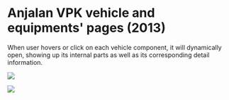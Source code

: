 # Anjalan VPK vehicle and equipments' pages (2013)

When user hovers or click on each vehicle component, it will dynamically open, showing up its internal parts as well as its corresponding detail information.

![](https://raw.githubusercontent.com/vinhnghi223/anjalanvpk.fi/master/Screenshot.PNG)

![](https://raw.githubusercontent.com/vinhnghi223/anjalanvpk.fi/master/Screenshot2.PNG)
